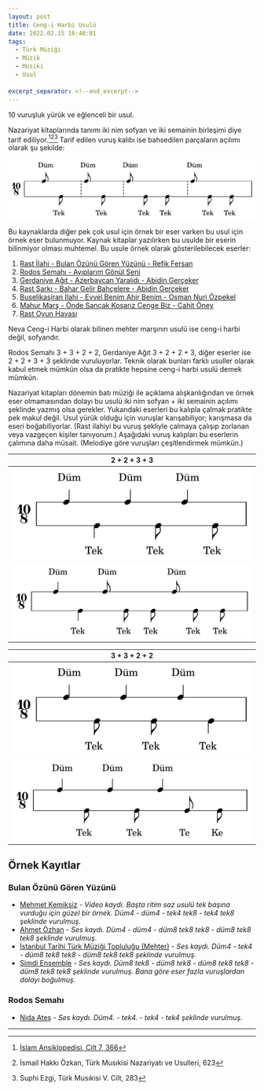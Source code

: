 ```yaml
---
layout: post
title: Ceng-i Harbi Usulü
date: 2022.02.15 16:40:01
tags:
  - Türk Müziği
  - Müzik
  - Musiki
  - Usul

excerpt_separator: <!--end_excerpt-->
---
```


10 vuruşluk yürük ve eğlenceli bir usul.
<!--end_excerpt-->
Nazariyat kitaplarında tanımı iki nim sofyan ve iki semainin birleşimi diye tarif ediliyor.[^1][^2][^3] Tarif edilen vuruş kalıbı ise bahsedilen parçaların açılımı olarak şu şekilde:

![Düm8 tek8 düm8 tek8 düm8 tek8 tek8 düm8 tek8 tek8](/assets/images/10_8_ceng_i_harbi_nazariyat.png)

Bu kaynaklarda diğer pek çok usul için örnek bir eser varken bu usul için örnek eser bulunmuyor. Kaynak kitaplar yazılırken bu usulde bir eserin bilinmiyor olması muhtemel. Bu usule örnek olarak gösterilebilecek eserler:

1. [Rast İlahi - Bulan Özünü Gören Yüzünü - Refik Fersan](https://divanmakam.com/attachments/bulan-ozunu-goren-yuzunu-bir-yuzu-dahi-refik-fersan-tanburi-rast-v1-pdf.13585/)
2. [Rodos Semahı - Ayıplarım Gönül Seni](https://www.baglamaci.com/muzik/thm/halk_notalar/rodos%20semah%C4%B1%20(1).pdf)
3. [Gerdaniye Ağıt - Azerbaycan Yaralıdı - Abidin Gerçeker](https://divanmakam.com/attachments/azerbaycan-yaralidi-abidin-gerceker-doktor-gerdaniye-v1-pdf.5051/)
4. [Rast Şarkı - Bahar Gelir Bahçelere - Abidin Gerçeker](https://divanmakam.com/attachments/bahar-gelir-bahcelere-guller-acar-guller-acar-raks-abidin-gerceker-doktor-rast-v1-pdf.5343/)
5. [Buselikaşiran İlahi - Evvel Benim Ahir Benim - Osman Nuri Özpekel](https://divanmakam.com/attachments/evvel-benim-ahir-benim-canlara-can-olan-benim-osman-nuri-ozpekel-udi-buselik-asiran-v1-pdf.20889/)
6. [Mahur Marş - Önde Sancak Koşarız Cenge Biz - Cahit Öney](https://divanmakam.com/attachments/onde-sancak-kosariz-cenge-biz-cahit-oney-doktor-mahur-v1-pdf.43421/)
7. [Rast Oyun Havası](https://divanmakam.com/attachments/oyun-havasi-belirsiz-rast-v1-pdf.65343/)

Neva Ceng-i Harbi olarak bilinen mehter marşının usulü ise ceng-i harbi değil, sofyandır.

Rodos Semahı 3 + 3 + 2 + 2, Gerdaniye Ağıt 3 + 2 + 2 + 3, diğer eserler ise 2 + 2 + 3 + 3 şeklinde vuruluyorlar. Teknik olarak bunları farklı usuller olarak kabul etmek mümkün olsa da pratikte hepsine ceng-i harbi usulü demek mümkün.

Nazariyat kitapları dönemin batı müziği ile açıklama alışkanlığından ve örnek eser olmamasından dolayı bu usulü iki nim sofyan + iki semainin açılımı şeklinde yazmış olsa gerekler. Yukarıdaki eserleri bu kalıpla çalmak pratikte pek makul değil. Usul yürük olduğu için vuruşlar karışabiliyor; karışmasa da eseri boğabiliyorlar. (Rast ilahiyi bu vuruş şekliyle çalmaya çalışıp zorlanan veya vazgeçen kişiler tanıyorum.) Aşağıdaki vuruş kalıpları bu eserlerin çalımına daha müsait. (Melodiye göre vuruşları çeşitlendirmek mümkün.)

2 + 2 + 3 + 3                                                                                 |
:--------------------------------------------------------------------------------------------:|
![Düm4 tek4 düm4 tek8 düm4 tek8](/assets/images/10_8_ceng_i_harbi.png)                        |
![Düm4 tek4 düm8 tek8 tek8 düm8 tek8 tek8](/assets/images/10_8_ceng_i_harbi_alternatif_1.png) |

3 + 3 + 2 + 2                                                                          |
:-------------------------------------------------------------------------------------:|
![Düm4 tek8 düm4 tek8 düm4 tek4](/assets/images/10_8_ceng_i_harbi_alternatif_2.png)    |
![Düm4 tek8 düm4 tek8 düm4 te8 ke8](/assets/images/10_8_ceng_i_harbi_alternatif_3.png) |

## Örnek Kayıtlar

### Bulan Özünü Gören Yüzünü

- [Mehmet Kemiksiz](https://www.youtube.com/watch?v=trie98uH8H8) - _Video kaydı. Başta ritim saz usulü tek başına vurduğu için güzel bir örnek. Düm4 - düm4 - tek4 tek8 - tek4 tek8 şeklinde vurulmuş._
- [Ahmet Özhan](https://www.youtube.com/watch?v=2cbbiBmatx0) - _Ses kaydı. Düm4 - düm4 - düm8 tek8 tek8 - düm8 tek8 tek8 şeklinde vurulmuş._
- [İstanbul Tarihi Türk Müziği Topluluğu (Mehter)](https://www.youtube.com/watch?v=Cc16l-6gLzE) - _Ses kaydı. Düm4 - tek4 - düm8 tek8 tek8 - düm8 tek8 tek8 şeklinde vurulmuş._
- [Şimdi Ensemble](https://www.youtube.com/watch?v=Qcs3BcRrmHg) - _Ses kaydı. Düm8 tek8 - düm8 tek8 - düm8 tek8 tek8 - düm8 tek8 tek8 şeklinde vurulmuş. Bana göre eser fazla vuruşlardan dolayı boğulmuş._

### Rodos Semahı

- [Nida Ateş](https://www.youtube.com/watch?v=UfAxD1OGWPE) - _Ses kaydı. Düm4. - tek4. - tek4 - tek4 şeklinde vurulmuş._

---

[^1]: [İslam Ansiklopedisi, Cilt 7, 366](https://cdn2.islamansiklopedisi.org.tr/dosya/7/C07002783.pdf)
[^2]: İsmail Hakkı Özkan, Türk Musıkisi Nazariyatı ve Usulleri, 623
[^3]: Suphi Ezgi, Türk Musıkisi V. Cilt, 283
